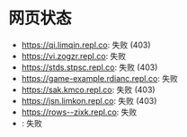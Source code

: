 # 网页状态
- https://qi.limqin.repl.co: 失败 (403)
- https://vi.zogzr.repl.co: 失败
- https://stds.stpsc.repl.co: 失败 (403)
- https://game-example.rdianc.repl.co: 失败
- https://sak.kmco.repl.co: 失败 (403)
- https://jsn.limkon.repl.co: 失败 (403)
- https://rows--zixk.repl.co: 失败
- : 失败
